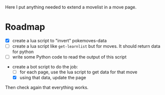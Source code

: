 Here I put anything needed to extend a movelist in a move page.

# Roadmap
- [x] create a lua script to "invert" pokemoves-data
- [ ] create a lua script like `get-learnlist` but for moves. It should return data for python
- [ ] write some Python code to read the output of this script
- create a bot script to do the job:
  - [ ] for each page, use the lua script to get data for that move
  - [x] using that data, update the page

Then check again that everything works.
